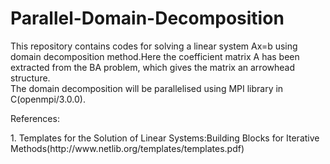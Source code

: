 # Parallel-Domain-Decomposition</br>

This repository contains codes for solving a linear system Ax=b using domain decomposition method.Here the coefficient matrix A has been extracted from the BA problem, which gives the matrix an arrowhead structure.</br>
The domain decomposition will be parallelised using MPI library in C(openmpi/3.0.0).</br>

References:</br>
</li>1. Templates for the Solution of Linear Systems:Building Blocks for Iterative Methods(http://www.netlib.org/templates/templates.pdf)
